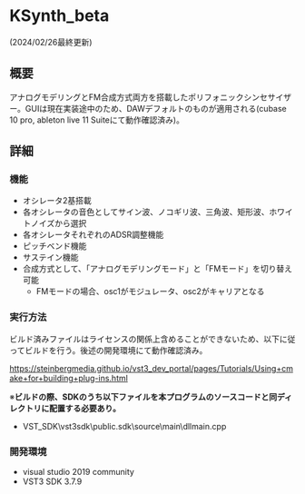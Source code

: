 # KSynth_beta

(2024/02/26最終更新)

## 概要

アナログモデリングとFM合成方式両方を搭載したポリフォニックシンセサイザー。GUIは現在実装途中のため、DAWデフォルトのものが適用される(cubase 10 pro, ableton live 11 Suiteにて動作確認済み)。

## 詳細

### 機能

- オシレータ2基搭載
- 各オシレータの音色としてサイン波、ノコギリ波、三角波、矩形波、ホワイトノイズから選択
- 各オシレータそれぞれのADSR調整機能
- ピッチベンド機能
- サステイン機能
- 合成方式として、「アナログモデリングモード」と「FMモード」を切り替え可能
    - FMモードの場合、osc1がモジュレータ、osc2がキャリアとなる

### 実行方法

ビルド済みファイルはライセンスの関係上含めることができないため、以下に従ってビルドを行う。後述の開発環境にて動作確認済み。

https://steinbergmedia.github.io/vst3_dev_portal/pages/Tutorials/Using+cmake+for+building+plug-ins.html

※**ビルドの際、SDKのうち以下ファイルを本プログラムのソースコードと同ディレクトリに配置する必要あり。**

- VST_SDK\vst3sdk\public.sdk\source\main\dllmain.cpp

### 開発環境

- visual studio 2019 community
- VST3 SDK 3.7.9
